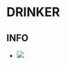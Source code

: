 # DRINKER

## INFO 
- ![](https://www.google.co.in/images/branding/googlelogo/2x/googlelogo_color_272x92dp.png)